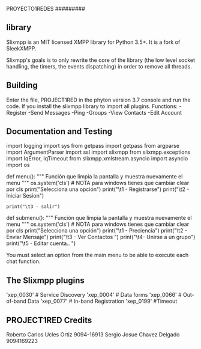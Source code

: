 PROYECTO1REDES
#########

library
--------
Slixmpp is an MIT licensed XMPP library for Python 3.5+. It is a fork of
SleekXMPP.

Slixmpp's goals is to only rewrite the core of the library (the low level
socket handling, the timers, the events dispatching) in order to remove all
threads.

Building
--------
Enter the file, PROJECT1RED in the phyton version 3.7 console and run the code.
If you install the slixmpp library to import all plugins.
Functions:
-Register
-Send Messages
-Ping
-Groups
-View Contacts
-Edit Account


Documentation and Testing
-------------------------

import logging
import sys
from getpass import getpass
from argparse import ArgumentParser
import ssl
import slixmpp
from slixmpp.exceptions import IqError, IqTimeout
from slixmpp.xmlstream.asyncio import asyncio
import os

def menu():
    """
    Función que limpia la pantalla y muestra nuevamente el menu
    """
    os.system('cls')  # NOTA para windows tienes que cambiar clear por cls
    print("Selecciona una opción")
    print("\t1 - Registrarse")
    print("\t2 - Iniciar Sesion")

    print("\t3 - salir")


def submenu():
    """
    Función que limpia la pantalla y muestra nuevamente el menu
    """
    os.system('cls')  # NOTA para windows tienes que cambiar clear por cls
    print("Selecciona una opción")
    print("\t1 -  Preciencia")
    print("\t2 - Enviar Mensaje")
    print("\t3 -  Ver Contactos ")
    print("\t4-   Unirse a un grupo")
    print("\t5 - Editar cuenta.. ")

You must select an option from the main menu to be able to execute each chat function.



The Slixmpp plugins
-------------------------
 'xep_0030'  # Service Discovery
 'xep_0004' # Data forms
 'xep_0066'  # Out-of-band Data
 'xep_0077' # In-band Registration
 'xep_0199' #Timeout



PROJECT1RED Credits
---------------
Roberto Carlos Ucles Ortiz 9094-16913
Sergio  Josue Chavez Delgado 9094169223



